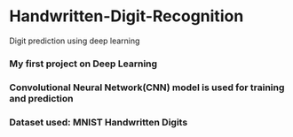 # Handwritten-Digit-Recognition
Digit prediction using deep learning

###  My first project on Deep Learning

### Convolutional Neural Network(CNN) model is used for training and prediction

### Dataset used: MNIST Handwritten Digits
